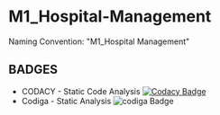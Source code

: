 # M1_Hospital-Management
Naming Convention: "M1_Hospital Management"

## BADGES
*   CODACY - Static Code Analysis [![Codacy Badge](https://app.codacy.com/project/badge/Grade/fba8b11537d149e1a48e2155376f59c0)](https://www.codacy.com/gh/MDHIVAKAR/M1_Hospital-Management/dashboard?utm_source=github.com&amp;utm_medium=referral&amp;utm_content=MDHIVAKAR/M1_Hospital-Management&amp;utm_campaign=Badge_Grade) 
* Codiga - Static Analysis ![codiga Badge](https://api.codiga.io/project/32330/score/svg)
